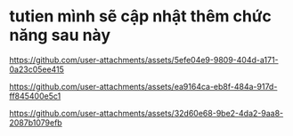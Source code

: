 # tutien mình sẽ cập nhật thêm chức năng sau này 


https://github.com/user-attachments/assets/5efe04e9-9809-404d-a171-0a23c05ee415



https://github.com/user-attachments/assets/ea9164ca-eb8f-484a-917d-ff845400e5c1



https://github.com/user-attachments/assets/32d60e68-9be2-4da2-9aa8-2087b1079efb

